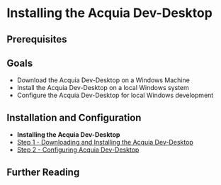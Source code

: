 # Installing the Acquia Dev-Desktop

## Prerequisites


## Goals

* Download the Acquia Dev-Desktop on a Windows Machine
* Install the Acquia Dev-Desktop on a local Windows system
* Configure the Acquia Dev-Desktop for local Windows development

## Installation and Configuration

* **Installing the Acquia Dev-Desktop**
 * [Step 1 - Downloading and Installing the Acquia Dev-Desktop](../appendix/installing-acquia-dev-desktop/installing-acquia-dev-desktop_step-1 "Step 1 - Downloading and Installing the Acquia Dev-Desktop")
 * [Step 2 - Configuring Acquia Dev-Desktop](../appendix/installing-acquia-dev-desktop/installing-acquia-dev-desktop_step-1 "Step 2 - Configuring Acquia Dev-Desktop")


## Further Reading
